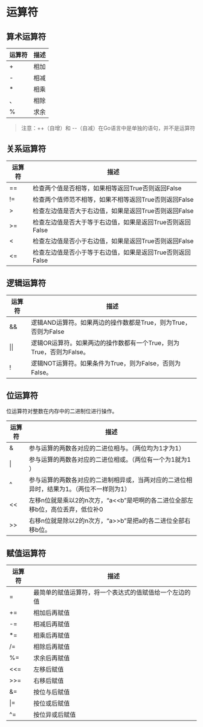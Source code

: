 # 运算符

## 算术运算符

| 运算符 | 描述 |
| ------ | ---- |
| +      | 相加 |
| -      | 相减 |
| *      | 相乘 |
| 、     | 相除 |
| %      | 求余 |

> 注意：++（自增）和 --（自减）在Go语言中是单独的语句，并不是运算符

## 关系运算符

| 运算符 | 描述                                                      |
| ------ | --------------------------------------------------------- |
| ==     | 检查两个值是否相等，如果相等返回True否则返回False         |
| !=     | 检查两个值师范不相等，如果不相等返回True否则返回False     |
| >      | 检查左边值是否大于右边值，如果是返回True否则返回False     |
| >=     | 检查左边值是否大于等于右边值，如果是返回True否则返回False |
| <      | 检查左边值是否小于右边值，如果是返回True否则返回False     |
| <=     | 检查左边值是否小于等于右边值，如果是返回True否则返回False |

## 逻辑运算符

| 运算符 | 描述                                                         |
| ------ | ------------------------------------------------------------ |
| &&     | 逻辑AND运算符。如果两边的操作数都是True，则为True，否则为False |
| \|\|   | 逻辑OR运算符。如果两边的操作数都有一个True，则为True，否则为False。 |
| !      | 逻辑NOT运算符。如果条件为True，则为False，否则为False。      |

## 位运算符

位运算符对整数在内存中的二进制位进行操作。

| 运算符 | 描述                                                         |
| ------ | ------------------------------------------------------------ |
| &      | 参与运算的两数各对应的二进位相与。（两位均为1才为1）         |
| \|     | 参与运算的两数各对应的二进位相或。（两位有一个为1就为1  ）   |
| ^      | 参与运算的两数各对应的二进制相异或，当两对应的二进位相异时，结果为1。（两位不一样则为1） |
| <<     | 左移n位就是乘以2的n次方，“a<<b”是吧啊的各二进位全部左移b位，高位丢弃，低位补0 |
| >>     | 右移n位就是除以2的n次方，“a>>b”是把a的各二进位全部右移b位。  |

## 赋值运算符

| 运算符 | 描述                                                   |
| ------ | ------------------------------------------------------ |
| =      | 最简单的赋值运算符，将一个表达式的值赋值给一个左边的值 |
| +=     | 相加后再赋值                                           |
| -=     | 相减后再赋值                                           |
| *=     | 相乘后再赋值                                           |
| /=     | 相除后再赋值                                           |
| %=     | 求余后再赋值                                           |
| <<=    | 左移后赋值                                             |
| >>=    | 右移后赋值                                             |
| &=     | 按位与后赋值                                           |
| \|=    | 按位或后赋值                                           |
| ^=     | 按位异或后赋值                                         |

